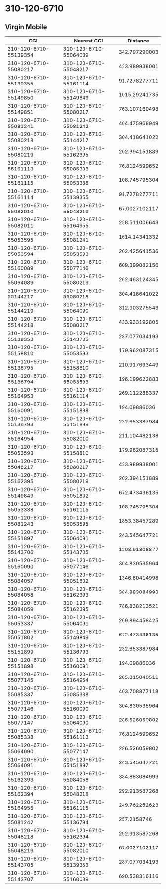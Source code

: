 # 310-120-6710
## Virgin Mobile


| CGI | Nearest CGI | Distance |
|-----|-------------|----------|
| 310-120-6710-55139354 | 310-120-6710-55064089 | 342.797290003 |
| 310-120-6710-55080217 | 310-120-6710-55048217 | 423.989938001 |
| 310-120-6710-55139355 | 310-120-6710-55161114 | 91.7278277711 |
| 310-120-6710-55149850 | 310-120-6710-55149849 | 1015.29241735 |
| 310-120-6710-55149851 | 310-120-6710-55080217 | 763.107160498 |
| 310-120-6710-55081241 | 310-120-6710-55081242 | 404.475968949 |
| 310-120-6710-55080218 | 310-120-6710-55144217 | 304.418641022 |
| 310-120-6710-55080219 | 310-120-6710-55162395 | 202.394151889 |
| 310-120-6710-55161113 | 310-120-6710-55085338 | 76.8124599652 |
| 310-120-6710-55161115 | 310-120-6710-55053338 | 108.745795304 |
| 310-120-6710-55161114 | 310-120-6710-55139355 | 91.7278277711 |
| 310-120-6710-55082010 | 310-120-6710-55048219 | 67.0027102117 |
| 310-120-6710-55082011 | 310-120-6710-55164955 | 258.511006643 |
| 310-120-6710-55053595 | 310-120-6710-55081241 | 1614.14341332 |
| 310-120-6710-55053594 | 310-120-6710-55053593 | 202.425641536 |
| 310-120-6710-55160089 | 310-120-6710-55077146 | 609.399082156 |
| 310-120-6710-55064089 | 310-120-6710-55080219 | 262.463124345 |
| 310-120-6710-55144217 | 310-120-6710-55080218 | 304.418641022 |
| 310-120-6710-55144219 | 310-120-6710-55064090 | 312.903275543 |
| 310-120-6710-55144218 | 310-120-6710-55080217 | 433.933192805 |
| 310-120-6710-55139353 | 310-120-6710-55143705 | 287.077034193 |
| 310-120-6710-55158810 | 310-120-6710-55053593 | 179.962087315 |
| 310-120-6710-55136795 | 310-120-6710-55158810 | 210.917693449 |
| 310-120-6710-55136794 | 310-120-6710-55053593 | 196.199622883 |
| 310-120-6710-55164953 | 310-120-6710-55161114 | 269.112288337 |
| 310-120-6710-55160091 | 310-120-6710-55151898 | 194.09886036 |
| 310-120-6710-55136793 | 310-120-6710-55151899 | 232.653387984 |
| 310-120-6710-55164954 | 310-120-6710-55082010 | 211.104482138 |
| 310-120-6710-55053593 | 310-120-6710-55158810 | 179.962087315 |
| 310-120-6710-55048217 | 310-120-6710-55080217 | 423.989938001 |
| 310-120-6710-55162395 | 310-120-6710-55080219 | 202.394151889 |
| 310-120-6710-55149849 | 310-120-6710-55051802 | 672.473436135 |
| 310-120-6710-55053338 | 310-120-6710-55161115 | 108.745795304 |
| 310-120-6710-55081243 | 310-120-6710-55053595 | 1853.38457289 |
| 310-120-6710-55151897 | 310-120-6710-55064091 | 243.545647721 |
| 310-120-6710-55143706 | 310-120-6710-55143705 | 1208.91808877 |
| 310-120-6710-55160090 | 310-120-6710-55077146 | 304.830535964 |
| 310-120-6710-55084057 | 310-120-6710-55051802 | 1346.60414998 |
| 310-120-6710-55084058 | 310-120-6710-55162393 | 384.883084993 |
| 310-120-6710-55084059 | 310-120-6710-55162395 | 786.838213521 |
| 310-120-6710-55053337 | 310-120-6710-55064091 | 269.894458425 |
| 310-120-6710-55051802 | 310-120-6710-55149849 | 672.473436135 |
| 310-120-6710-55151899 | 310-120-6710-55136793 | 232.653387984 |
| 310-120-6710-55151898 | 310-120-6710-55160091 | 194.09886036 |
| 310-120-6710-55077145 | 310-120-6710-55164954 | 285.815040511 |
| 310-120-6710-55085337 | 310-120-6710-55085338 | 403.708877118 |
| 310-120-6710-55077146 | 310-120-6710-55160090 | 304.830535964 |
| 310-120-6710-55077147 | 310-120-6710-55064090 | 286.526059802 |
| 310-120-6710-55085338 | 310-120-6710-55161113 | 76.8124599652 |
| 310-120-6710-55064090 | 310-120-6710-55077147 | 286.526059802 |
| 310-120-6710-55064091 | 310-120-6710-55151897 | 243.545647721 |
| 310-120-6710-55162393 | 310-120-6710-55084058 | 384.883084993 |
| 310-120-6710-55162394 | 310-120-6710-55048218 | 292.913587268 |
| 310-120-6710-55164955 | 310-120-6710-55161115 | 249.762252623 |
| 310-120-6710-55081242 | 310-120-6710-55136794 | 257.2158746 |
| 310-120-6710-55048218 | 310-120-6710-55162394 | 292.913587268 |
| 310-120-6710-55048219 | 310-120-6710-55082010 | 67.0027102117 |
| 310-120-6710-55143705 | 310-120-6710-55139353 | 287.077034193 |
| 310-120-6710-55143707 | 310-120-6710-55160089 | 690.538316116 |
